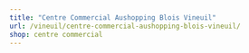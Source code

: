 ```yaml
---
title: "Centre Commercial Aushopping Blois Vineuil"
url: /vineuil/centre-commercial-aushopping-blois-vineuil/
shop: centre commercial
---
```

